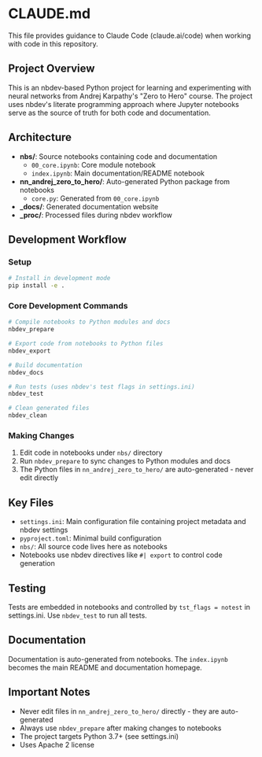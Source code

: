 # CLAUDE.md

This file provides guidance to Claude Code (claude.ai/code) when working with code in this repository.

## Project Overview

This is an nbdev-based Python project for learning and experimenting with neural networks from Andrej Karpathy's "Zero to Hero" course. The project uses nbdev's literate programming approach where Jupyter notebooks serve as the source of truth for both code and documentation.

## Architecture

- **nbs/**: Source notebooks containing code and documentation
  - `00_core.ipynb`: Core module notebook  
  - `index.ipynb`: Main documentation/README notebook
- **nn_andrej_zero_to_hero/**: Auto-generated Python package from notebooks
  - `core.py`: Generated from `00_core.ipynb`
- **_docs/**: Generated documentation website
- **_proc/**: Processed files during nbdev workflow

## Development Workflow

### Setup
```bash
# Install in development mode
pip install -e .
```

### Core Development Commands
```bash
# Compile notebooks to Python modules and docs
nbdev_prepare

# Export code from notebooks to Python files
nbdev_export

# Build documentation
nbdev_docs

# Run tests (uses nbdev's test flags in settings.ini)
nbdev_test

# Clean generated files
nbdev_clean
```

### Making Changes
1. Edit code in notebooks under `nbs/` directory
2. Run `nbdev_prepare` to sync changes to Python modules and docs
3. The Python files in `nn_andrej_zero_to_hero/` are auto-generated - never edit directly

## Key Files

- `settings.ini`: Main configuration file containing project metadata and nbdev settings
- `pyproject.toml`: Minimal build configuration
- `nbs/`: All source code lives here as notebooks
- Notebooks use nbdev directives like `#| export` to control code generation

## Testing

Tests are embedded in notebooks and controlled by `tst_flags = notest` in settings.ini. Use `nbdev_test` to run all tests.

## Documentation

Documentation is auto-generated from notebooks. The `index.ipynb` becomes the main README and documentation homepage.

## Important Notes

- Never edit files in `nn_andrej_zero_to_hero/` directly - they are auto-generated
- Always use `nbdev_prepare` after making changes to notebooks
- The project targets Python 3.7+ (see settings.ini)
- Uses Apache 2 license